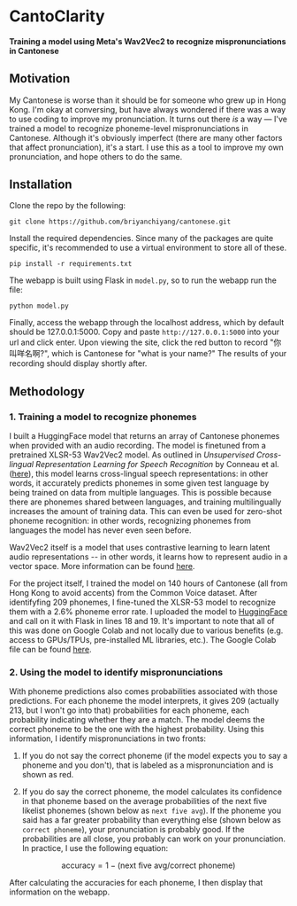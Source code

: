 # CantoClarity

#### Training a model using Meta's Wav2Vec2 to recognize mispronunciations in Cantonese

## Motivation
My Cantonese is worse than it should be for someone who grew up in Hong Kong. I'm okay at conversing,
but have always wondered if there was a way to use coding to improve my pronunciation. It turns out there
<em>is</em> a way — I've trained a model to recognize phoneme-level mispronunciations in Cantonese. Although
it's obviously imperfect (there are many other factors that affect pronunciation), it's a start. I
use this as a tool to improve my own pronunciation, and hope others to do the same.

## Installation
Clone the repo by the following:
```
git clone https://github.com/briyanchiyang/cantonese.git
```

Install the required dependencies. Since many of the packages are quite specific, it's recommended to use a virtual environment to store all of these.
```
pip install -r requirements.txt
```

The webapp is built using Flask in `model.py`, so to run the webapp run the file:
```
python model.py
```
Finally, access the webapp through the localhost address, which by default should be 127.0.0.1:5000. Copy and paste `http://127.0.0.1:5000` into your url and click enter. Upon viewing the site, click the red button to record "你叫咩名啊?", which is Cantonese for "what is your name?" The results of your recording should display shortly after.

## Methodology
### 1. Training a model to recognize phonemes
I built a HuggingFace model that returns an array of Cantonese phonemes when provided with an audio recording. The model is finetuned from a pretrained XLSR-53 Wav2Vec2 model. As outlined in *Unsupervised Cross-lingual Representation Learning for Speech Recognition* by Conneau et al. ([here](https://arxiv.org/pdf/2006.13979.pdf)), this model learns cross-lingual speech representations: in other words, it accurately predicts phonemes in some given test language by being trained on data from multiple languages. This is possible because there are phonemes shared between languages, and training multilingually increases the amount of training data. This can even be used for zero-shot phoneme recognition: in other words, recognizing phonemes from languages the model has never even seen before.

Wav2Vec2 itself is a model that uses contrastive learning to learn latent audio representations -- in other words, it learns how to represent audio in a vector space. More information can be found [here](https://ai.meta.com/blog/wav2vec-20-learning-the-structure-of-speech-from-raw-audio/).

For the project itself, I trained the model on 140 hours of Cantonese (all from Hong Kong to avoid accents) from the Common Voice dataset. After identifyfing 209 phonemes, I fine-tuned the XLSR-53 model to recognize them with a 2.6% phoneme error rate. I uploaded the model to [HuggingFace](https://huggingface.co/briyanchiang/cantoclarity) and call on it with Flask in lines 18 and 19. It's important to note that all of this was done on Google Colab and not locally due to various benefits (e.g. access to GPUs/TPUs, pre-installed ML libraries, etc.). The Google Colab file can be found [here](https://colab.research.google.com/drive/1rS-h_jBgb9fNNnO-M1V_jom3bZA1oaZD?usp=sharing).

### 2. Using the model to identify mispronunciations
With phoneme predictions also comes probabilities associated with those predictions. For each phoneme the model interprets, it gives 209 (actually 213, but I won't go into that) probabilities for each phoneme, each probability indicating whether they are a match. The model deems the correct phoneme to be the one with the highest probability. Using this information, I identify mispronunciations in two fronts:

1. If you do not say the correct phoneme (if the model expects you to say a phoneme and you don't), that is labeled as a mispronunciation and is shown as red.

2. If you do say the correct phoneme, the model calculates its confidence in that phoneme based on the average probabilities of the next five likelist phonemes (shown below as `next five avg`). If the phoneme you said has a far greater probability than everything else (shown below as `correct phoneme`), your pronunciation is probably good. If the probabilities are all close, you probably can work on your pronunciation. In practice, I use the following equation:

$$ \text{accuracy} = 1 - (\text{next five avg} / \text{correct phoneme}) $$

After calculating the accuracies for each phoneme, I then display that information on the webapp.

<!--### 3. Building the frontend-->
